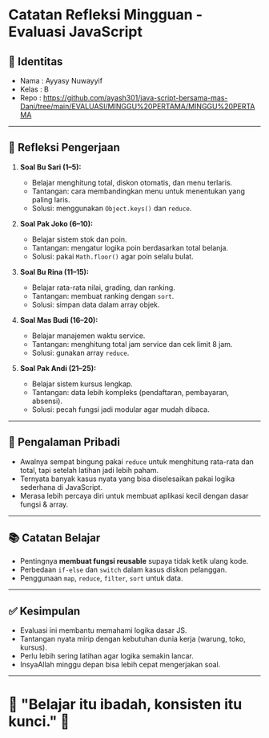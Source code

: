 # Catatan Refleksi Mingguan - Evaluasi JavaScript

## 📝 Identitas
- Nama   : Ayyasy Nuwayyif
- Kelas  : B
- Repo   : https://github.com/ayash301/java-script-bersama-mas-Dani/tree/main/EVALUASI/MINGGU%20PERTAMA/MINGGU%20PERTAMA

---

## 🔎 Refleksi Pengerjaan
1. **Soal Bu Sari (1–5):**
   - Belajar menghitung total, diskon otomatis, dan menu terlaris.
   - Tantangan: cara membandingkan menu untuk menentukan yang paling laris.
   - Solusi: menggunakan `Object.keys()` dan `reduce`.

2. **Soal Pak Joko (6–10):**
   - Belajar sistem stok dan poin.
   - Tantangan: mengatur logika poin berdasarkan total belanja.
   - Solusi: pakai `Math.floor()` agar poin selalu bulat.

3. **Soal Bu Rina (11–15):**
   - Belajar rata-rata nilai, grading, dan ranking.
   - Tantangan: membuat ranking dengan `sort`.
   - Solusi: simpan data dalam array objek.

4. **Soal Mas Budi (16–20):**
   - Belajar manajemen waktu service.
   - Tantangan: menghitung total jam service dan cek limit 8 jam.
   - Solusi: gunakan array `reduce`.

5. **Soal Pak Andi (21–25):**
   - Belajar sistem kursus lengkap.
   - Tantangan: data lebih kompleks (pendaftaran, pembayaran, absensi).
   - Solusi: pecah fungsi jadi modular agar mudah dibaca.

---

## 🤔 Pengalaman Pribadi
- Awalnya sempat bingung pakai `reduce` untuk menghitung rata-rata dan total, tapi setelah latihan jadi lebih paham.
- Ternyata banyak kasus nyata yang bisa diselesaikan pakai logika sederhana di JavaScript.
- Merasa lebih percaya diri untuk membuat aplikasi kecil dengan dasar fungsi & array.

---

## 📚 Catatan Belajar
- Pentingnya **membuat fungsi reusable** supaya tidak ketik ulang kode.
- Perbedaan `if-else` dan `switch` dalam kasus diskon pelanggan.
- Penggunaan `map`, `reduce`, `filter`, `sort` untuk data.

---

## ✅ Kesimpulan
- Evaluasi ini membantu memahami logika dasar JS.
- Tantangan nyata mirip dengan kebutuhan dunia kerja (warung, toko, kursus).
- Perlu lebih sering latihan agar logika semakin lancar.
- InsyaAllah minggu depan bisa lebih cepat mengerjakan soal.

---

# 🌟 "Belajar itu ibadah, konsisten itu kunci." 🌟